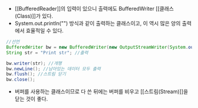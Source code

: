 - [[BufferedReader]]의 입력이 있으니 출력에도 BufferedWriter [[클래스(Class)]]가 있다.
- System.out.println("") 방식과 같이 출력하는 클래스이고, 이 역시 많은 양의 출력에서 효율적일 수 있다.

```java
//선언
BufferedWriter bw = new BufferedWriter(new OutputStreamWriter(System.out));
String str = "Print str"; //출력

bw.writer(str); //개행
bw.newLine(); //남아있는 데이터 모두 출력
bw.flush(); //스트림 닫기
bw.close();
```

- 버퍼를 사용하는 클래스이므로 다 쓴 뒤에는 버퍼를 비우고 [[스트림(Stream)]]을 닫는 것이 좋다.